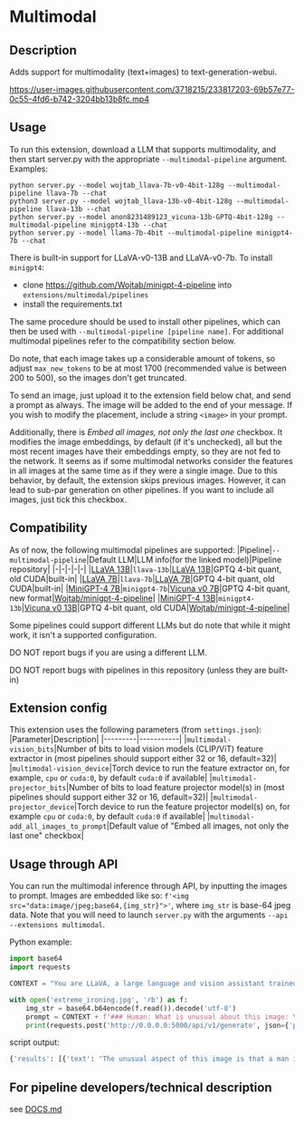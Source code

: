 # Multimodal

## Description

Adds support for multimodality (text+images) to text-generation-webui.

https://user-images.githubusercontent.com/3718215/233817203-69b57e77-0c55-4fd6-b742-3204bb13b8fc.mp4

## Usage

To run this extension, download a LLM that supports multimodality, and then start server.py with the appropriate `--multimodal-pipeline` argument. Examples:

```
python server.py --model wojtab_llava-7b-v0-4bit-128g --multimodal-pipeline llava-7b --chat
python3 server.py --model wojtab_llava-13b-v0-4bit-128g --multimodal-pipeline llava-13b --chat
python server.py --model anon8231489123_vicuna-13b-GPTQ-4bit-128g --multimodal-pipeline minigpt4-13b --chat
python server.py --model llama-7b-4bit --multimodal-pipeline minigpt4-7b --chat
```

There is built-in support for LLaVA-v0-13B and LLaVA-v0-7b. To install `minigpt4`:

- clone https://github.com/Wojtab/minigpt-4-pipeline into `extensions/multimodal/pipelines`
- install the requirements.txt

The same procedure should be used to install other pipelines, which can then be used with `--multimodal-pipeline [pipeline name]`. For additional multimodal pipelines refer to the compatibility section below.

Do note, that each image takes up a considerable amount of tokens, so adjust `max_new_tokens` to be at most 1700 (recommended value is between 200 to 500), so the images don't get truncated.

To send an image, just upload it to the extension field below chat, and send a prompt as always. The image will be added to the end of your message. If you wish to modify the placement, include a string `<image>` in your prompt.

Additionally, there is *Embed all images, not only the last one* checkbox. It modifies the image embeddings, by default (if it's unchecked), all but the most recent images have their embeddings empty, so they are not fed to the network. It seems as if some multimodal networks consider the features in all images at the same time as if they were a single image. Due to this behavior, by default, the extension skips previous images. However, it can lead to sub-par generation on other pipelines. If you want to include all images, just tick this checkbox.

## Compatibility
As of now, the following multimodal pipelines are supported:
|Pipeline|`--multimodal-pipeline`|Default LLM|LLM info(for the linked model)|Pipeline repository|
|-|-|-|-|-|
|[LLaVA 13B](https://github.com/haotian-liu/LLaVA)|`llava-13b`|[LLaVA 13B](https://huggingface.co/wojtab/llava-13b-v0-4bit-128g)|GPTQ 4-bit quant, old CUDA|built-in|
|[LLaVA 7B](https://github.com/haotian-liu/LLaVA)|`llava-7b`|[LLaVA 7B](https://huggingface.co/wojtab/llava-7b-v0-4bit-128g)|GPTQ 4-bit quant, old CUDA|built-in|
|[MiniGPT-4 7B](https://github.com/Vision-CAIR/MiniGPT-4)|`minigpt4-7b`|[Vicuna v0 7B](https://huggingface.co/TheBloke/vicuna-7B-GPTQ-4bit-128g)|GPTQ 4-bit quant, new format|[Wojtab/minigpt-4-pipeline](https://github.com/Wojtab/minigpt-4-pipeline)|
|[MiniGPT-4 13B](https://github.com/Vision-CAIR/MiniGPT-4)|`minigpt4-13b`|[Vicuna v0 13B](https://huggingface.co/anon8231489123/vicuna-13b-GPTQ-4bit-128g)|GPTQ 4-bit quant, old CUDA|[Wojtab/minigpt-4-pipeline](https://github.com/Wojtab/minigpt-4-pipeline)|

Some pipelines could support different LLMs but do note that while it might work, it isn't a supported configuration.

DO NOT report bugs if you are using a different LLM.

DO NOT report bugs with pipelines in this repository (unless they are built-in)

## Extension config
This extension uses the following parameters (from `settings.json`):
|Parameter|Description|
|---------|-----------|
|`multimodal-vision_bits`|Number of bits to load vision models (CLIP/ViT) feature extractor in (most pipelines should support either 32 or 16, default=32)|
|`multimodal-vision_device`|Torch device to run the feature extractor on, for example, `cpu` or `cuda:0`, by default `cuda:0` if available|
|`multimodal-projector_bits`|Number of bits to load feature projector model(s) in (most pipelines should support either 32 or 16, default=32)|
|`multimodal-projector_device`|Torch device to run the feature projector model(s) on, for example `cpu` or `cuda:0`, by default `cuda:0` if available|
|`multimodal-add_all_images_to_prompt`|Default value of "Embed all images, not only the last one" checkbox|

## Usage through API

You can run the multimodal inference through API, by inputting the images to prompt. Images are embedded like so: `f'<img src="data:image/jpeg;base64,{img_str}">'`, where `img_str` is base-64 jpeg data. Note that you will need to launch `server.py` with the arguments `--api --extensions multimodal`. 

Python example:

```Python
import base64
import requests

CONTEXT = "You are LLaVA, a large language and vision assistant trained by UW Madison WAIV Lab. You are able to understand the visual content that the user provides, and assist the user with a variety of tasks using natural language. Follow the instructions carefully and explain your answers in detail.### Human: Hi!### Assistant: Hi there! How can I help you today?\n"

with open('extreme_ironing.jpg', 'rb') as f:
    img_str = base64.b64encode(f.read()).decode('utf-8')
    prompt = CONTEXT + f'### Human: What is unusual about this image: \n<img src="data:image/jpeg;base64,{img_str}">### Assistant: '
    print(requests.post('http://0.0.0.0:5000/api/v1/generate', json={'prompt': prompt, 'stopping_strings': ['\n###']}).json())
```
script output:
```Python
{'results': [{'text': "The unusual aspect of this image is that a man is standing on top of a yellow minivan while doing his laundry. He has set up a makeshift clothes line using the car's rooftop as an outdoor drying area. This scene is uncommon because people typically do their laundry indoors, in a dedicated space like a laundromat or a room in their home, rather than on top of a moving vehicle. Additionally, hanging clothes on the car could be potentially hazardous or illegal in some jurisdictions due to the risk of damaging the vehicle or causing accidents on the road.\n##"}]}
```

## For pipeline developers/technical description
see [DOCS.md](https://github.com/oobabooga/text-generation-webui/blob/main/extensions/multimodal/DOCS.md)
